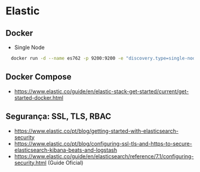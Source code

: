 # Elastic



## Docker 


- Single Node

```sh
  docker run -d --name es762 -p 9200:9200 -e "discovery.type=single-node" elasticsearch:7.6.2
````


## Docker Compose 

 - https://www.elastic.co/guide/en/elastic-stack-get-started/current/get-started-docker.html


## Segurança:  SSL, TLS, RBAC

 - https://www.elastic.co/pt/blog/getting-started-with-elasticsearch-security 
 - https://www.elastic.co/pt/blog/configuring-ssl-tls-and-https-to-secure-elasticsearch-kibana-beats-and-logstash
 - https://www.elastic.co/guide/en/elasticsearch/reference/7.1/configuring-security.html (Guide Oficial)
